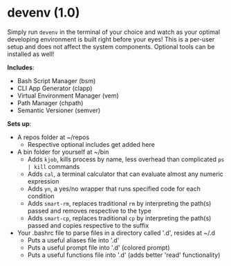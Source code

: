 # devenv (1.0)

Simply run `devenv` in the terminal of your choice and watch as your optimal developing environment is built right before your eyes! This is a per-user setup and does not affect the system components. Optional tools can be installed as well!

**Includes**:
- Bash Script Manager (bsm)
- CLI App Generator (clapp)
- Virtual Environment Manager (vem)
- Path Manager (chpath)
- Semantic Versioner (semver)

**Sets up**:
- A repos folder at ~/repos
  - Respective optional includes get added here
- A bin folder for yourself at ~/bin
  - Adds `kjob`, kills process by name, less overhead than complicated `ps | kill` commands
  - Adds `cal`, a terminal calculator that can evaluate almost any numeric expression
  - Adds `yn`, a yes/no wrapper that runs specified code for each condition
  - Adds `smart-rm`, replaces traditional `rm` by interpreting the path(s) passed and removes respective to the type
  - Adds `smart-cp`, replaces traditional `cp` by interpreting the path(s) passed and copies respective to the suffix
- Your .bashrc file to parse files in a directory called '.d', resides at ~/.d
  - Puts a useful aliases file into '.d'
  - Puts a useful prompt file into '.d' (colored prompt)
  - Puts a useful functions file into '.d' (adds better 'read' functionality)
